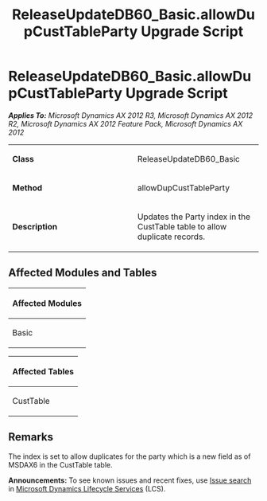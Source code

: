 ﻿---
title: ReleaseUpdateDB60_Basic.allowDupCustTableParty Upgrade Script
TOCTitle: ReleaseUpdateDB60_Basic.allowDupCustTableParty Upgrade Script
ms:assetid: 6a206c2a-e2cb-86d1-73b8-586e4de9bc2b
ms:mtpsurl: https://msdn.microsoft.com/en-us/library/JJ685669(v=AX.60)
ms:contentKeyID: 49708870
ms.date: 05/18/2015
mtps_version: v=AX.60
---

# ReleaseUpdateDB60\_Basic.allowDupCustTableParty Upgrade Script 


_**Applies To:** Microsoft Dynamics AX 2012 R3, Microsoft Dynamics AX 2012 R2, Microsoft Dynamics AX 2012 Feature Pack, Microsoft Dynamics AX 2012_

<table>
<colgroup>
<col style="width: 50%" />
<col style="width: 50%" />
</colgroup>
<tbody>
<tr class="odd">
<td><p><strong>Class</strong></p></td>
<td><p>ReleaseUpdateDB60_Basic</p></td>
</tr>
<tr class="even">
<td><p><strong>Method</strong></p></td>
<td><p>allowDupCustTableParty</p></td>
</tr>
<tr class="odd">
<td><p><strong>Description</strong></p></td>
<td><p>Updates the Party index in the CustTable table to allow duplicate records.</p></td>
</tr>
</tbody>
</table>


## Affected Modules and Tables

<table>
<colgroup>
<col style="width: 100%" />
</colgroup>
<thead>
<tr class="header">
<th><p>Affected Modules</p></th>
</tr>
</thead>
<tbody>
<tr class="odd">
<td><p>Basic</p></td>
</tr>
</tbody>
</table>


<table>
<colgroup>
<col style="width: 100%" />
</colgroup>
<thead>
<tr class="header">
<th><p>Affected Tables</p></th>
</tr>
</thead>
<tbody>
<tr class="odd">
<td><p>CustTable</p></td>
</tr>
</tbody>
</table>


## Remarks

The index is set to allow duplicates for the party which is a new field as of MSDAX6 in the CustTable table.

  
**Announcements:** To see known issues and recent fixes, use [Issue search](http://go.microsoft.com/fwlink/?linkid=389258) in [Microsoft Dynamics Lifecycle Services](http://go.microsoft.com/fwlink/?linkid=306505) (LCS).

